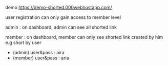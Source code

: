 demo https://demo-shorted.000webhostapp.com/

user registration can only gain access to member level

admin  : on dashboard, admin can see all shorted link
 
member : on dashboard, member can only see shorted link created by him e.g short by user

  - (admin) user&pass : aira
  - (member) user&pass : aria
